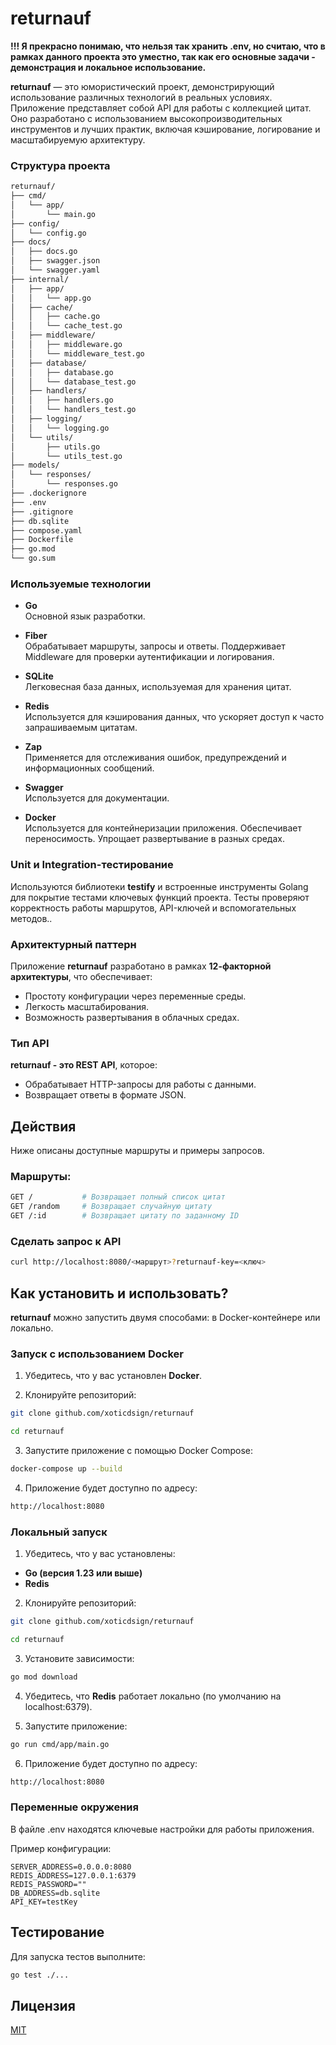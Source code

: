 # returnauf

**!!! Я прекрасно понимаю, что нельзя так хранить .env, но считаю, что в рамках данного проекта это уместно, так как его основные задачи - демонстрация и локальное использование.** 

**returnauf** — это юмористический проект, демонстрирующий использование различных технологий в реальных условиях. Приложение представляет собой API для работы с коллекцией цитат. Оно разработано с использованием высокопроизводительных инструментов и лучших практик, включая кэширование, логирование и масштабируемую архитектуру.

### Структура проекта

```bash
returnauf/
├── cmd/
│   └── app/
│       └── main.go
├── config/
│   └── config.go
├── docs/
│   ├── docs.go
│   ├── swagger.json
│   └── swagger.yaml
├── internal/
│   ├── app/
│   │   └── app.go
│   ├── cache/
│   │   ├── cache.go
│   │   └── cache_test.go
│   ├── middleware/
│   │   ├── middleware.go
│   │   └── middleware_test.go
│   ├── database/
│   │   ├── database.go
│   │   └── database_test.go
│   ├── handlers/
│   │   ├── handlers.go
│   │   └── handlers_test.go
│   ├── logging/
│   │   └── logging.go
│   └── utils/
│       ├── utils.go
│       └── utils_test.go
├── models/
│   └── responses/
│       └── responses.go
├── .dockerignore
├── .env
├── .gitignore
├── db.sqlite
├── compose.yaml
├── Dockerfile
├── go.mod
└── go.sum
```

### Используемые технологии

- **Go**  
  Основной язык разработки.

- **Fiber**  
  Обрабатывает маршруты, запросы и ответы. Поддерживает Middleware для проверки аутентификации и логирования.

- **SQLite**    
  Легковесная база данных, используемая для хранения цитат.

- **Redis**  
  Используется для кэширования данных, что ускоряет доступ к часто запрашиваемым цитатам.

- **Zap**  
  Применяется для отслеживания ошибок, предупреждений и информационных сообщений.

- **Swagger**  
  Используется для документации.

- **Docker**  
  Используется для контейнеризации приложения. Обеспечивает переносимость. Упрощает развертывание в разных средах.

### Unit и Integration-тестирование  

Используются библиотеки **testify** и встроенные инструменты Golang для покрытие тестами ключевых функций проекта. Тесты проверяют корректность работы маршрутов, API-ключей и вспомогательных методов..

### Архитектурный паттерн

Приложение **returnauf** разработано в рамках **12-факторной архитектуры**, что обеспечивает:
- Простоту конфигурации через переменные среды.
- Легкость масштабирования.
- Возможность развертывания в облачных средах.

### Тип API

**returnauf - это REST API**, которое:
- Обрабатывает HTTP-запросы для работы с данными.
- Возвращает ответы в формате JSON.

## Действия

Ниже описаны доступные маршруты и примеры запросов.

### Маршруты:

```bash
GET /           # Возвращает полный список цитат
GET /random     # Возвращает случайную цитату
GET /:id        # Возвращает цитату по заданному ID
```

### Сделать запрос к API

```bash
curl http://localhost:8080/<маршрут>?returnauf-key=<ключ>
```

## Как установить и использовать?

**returnauf** можно запустить двумя способами: в Docker-контейнере или локально.

### Запуск с использованием Docker

1. Убедитесь, что у вас установлен **Docker**.

2. Клонируйте репозиторий:
  
```bash
git clone github.com/xoticdsign/returnauf
```

```bash
cd returnauf   
```

3. Запустите приложение с помощью Docker Compose:

```bash
docker-compose up --build
```

4. Приложение будет доступно по адресу:
   
```bash
http://localhost:8080
```

### Локальный запуск

1. Убедитесь, что у вас установлены:

- **Go (версия 1.23 или выше)**
- **Redis**

2. Клонируйте репозиторий:

```bash
git clone github.com/xoticdsign/returnauf
```

```bash
cd returnauf
```

3. Установите зависимости:

```bash
go mod download
```
   
4. Убедитесь, что **Redis** работает локально (по умолчанию на localhost:6379).

5. Запустите приложение:

```bash
go run cmd/app/main.go
```
   
6. Приложение будет доступно по адресу:

```bash
http://localhost:8080
```

### Переменные окружения

В файле .env находятся ключевые настройки для работы приложения.

Пример конфигурации:

```env
SERVER_ADDRESS=0.0.0.0:8080
REDIS_ADDRESS=127.0.0.1:6379
REDIS_PASSWORD=""
DB_ADDRESS=db.sqlite
API_KEY=testKey
```

## Тестирование

Для запуска тестов выполните:

```bash
go test ./...
```

## Лицензия

[MIT](https://mit-license.org/)
